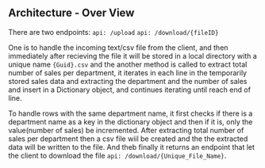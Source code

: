 ## Architecture - Over View
There are two endpoints:
`api: /upload`
`api: /download/{fileID}`

One is to handle the incoming text/csv file from the client, and then immediately after recieving the file
it will be stored in a local directory with a unique name `{Guid}.csv` and the another method is called to 
extract total number of sales per department, it iterates in each line in the temporarily stored sales data 
and extracting the department and the number of sales and insert in a Dictionary object, and continues iterating 
until reach end of line. 

To handle rows with the same department name, it first checks if there is a department name as a key in the dictionary
object and then if it is, only the value(number of sales) be incremented. After extracting total number of sales per department
then a csv file wiil be created and the the extracted data will be written to the file. And theb finally it returns an endpoint
that let the client to download the file `api: /download/{Unique_File_Name}`.
